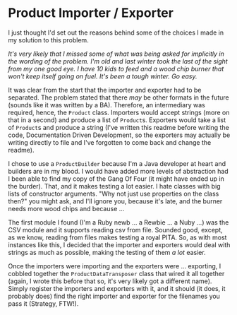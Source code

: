 # Product Importer / Exporter

I just thought I'd set out the reasons behind some of the choices I made in my solution to this problem.

*It's very likely that I missed some of what was being asked for implicitly in the wording of the problem. I'm old and last
winter took the last of the sight from my one good eye. I have 10 kids to feed and a wood chip burner that won't keep itself
going on fuel. It's been a tough winter. Go easy.*

It was clear from the start that the importer and exporter had to be separated. The problem stated that there *may* be 
other formats in the future (sounds like it was written by a BA). Therefore, an intermediary was required,
hence, the `Product` class. Importers would accept strings (more on that in a second) and produce a list of `Product`s.
Exporters would take a list of `Product`s and produce a string (I've written this readme before writing the code, 
Documentation Driven Development, so the exporters may actually be writing directly to file and I've forgotten to come
back and change the readme).

I chose to use a `ProductBuilder` because I'm a Java developer at heart and builders are in my blood. I would have added more
levels of abstraction had I been able to find my copy of the Gang Of Four (it might have ended up in the burder). That, and 
it makes testing a lot easier. I hate classes with big lists of constructor arguments. "Why not just use properties on the class then?" 
you might ask, and I'll ignore you, because it's late, and the burner needs more wood chips and because ...

The first module I found (I'm a Ruby newb ... a Rewbie ... a Nuby ...) was the CSV module and it supports reading csv from
file. Sounded good, except, as we know, reading from files makes testing a royal PITA. So, as with most instances like this, 
I decided that the importer and exporters would deal with strings as much as possible, making the testing of them *a lot* 
easier.

Once the importers were importing and the exporters were ... exporting, I cobbled together the `ProductDataTransposer` class
that wired it all together (again, I wrote this before that so, it's very likely got a different name). Simply register the 
importers and exporters with it, and it should (it does, it probably does) find the right importer and exporter for the 
filenames you pass it (Strategy, FTW!).
